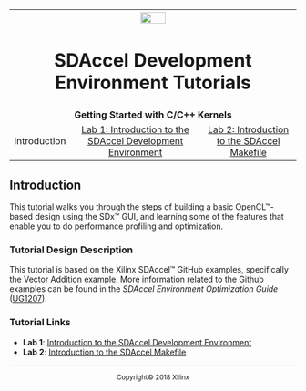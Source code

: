 <table style="width:100%">
  <tr>

<th align="center" width="100%" colspan="6"><img src="https://www.xilinx.com/content/dam/xilinx/imgs/press/media-kits/corporate/xilinx-logo.png" width="30%"/><h1>SDAccel Development Environment Tutorials</h2>
</th>

  </tr>
  <tr>
    <td colspan="3" align="center"><b>Getting Started with C/C++ Kernels</b></td>
  </tr>
  <tr>
     <td align="center">Introduction</td>
     <td align="center"><a href="../getting-started-c-kernels/lab-1-intro-sdaccel-devenv.md">Lab 1: Introduction to the SDAccel Development Environment</a></td>
     <td align="center"><a href="../getting-started-c-kernels/lab-2-intro-sdaccel-makefile.md">Lab 2: Introduction to the SDAccel Makefile</a></td>
   </tr>
</table>

## Introduction  

This tutorial walks you through the steps of building a basic OpenCL™-based design using the SDx™ GUI, and learning some of the features that enable you to do performance profiling and optimization.

### Tutorial Design Description  

This tutorial is based on the Xilinx SDAccel™ GitHub examples, specifically the Vector Addition example. More information related to the Github examples can be found in the _SDAccel Environment Optimization Guide_ ([UG1207](https://www.xilinx.com/support/documentation/sw_manuals/xilinx2018_3/ug1207-sdaccel-optimization-guide.pdf)).

### Tutorial Links
* **Lab 1**: [Introduction to the SDAccel Development Environment](./lab-1-intro-sadccel-devenv.md)
* **Lab 2**: [Introduction to the SDAccel Makefile](./lab-2-intro-sdaccel-makefile.md)

<hr/>
<p align="center"><sup>Copyright&copy; 2018 Xilinx</sup></p>
